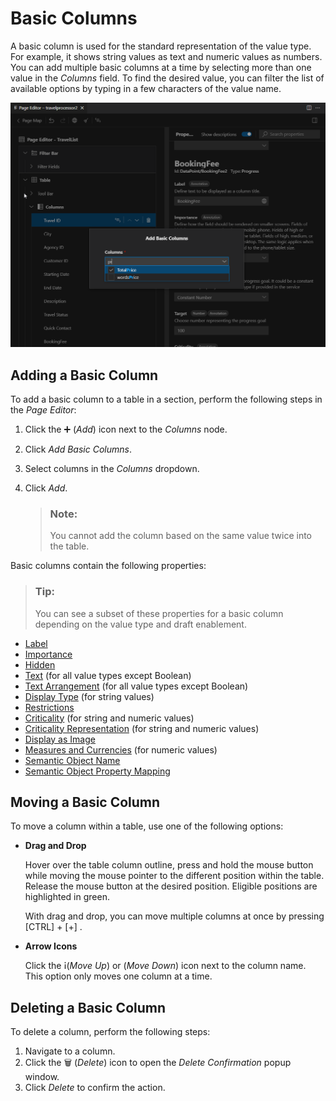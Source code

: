 <!-- loio5f8c75b2b4f3468aa85e9658825389de -->

<link rel="stylesheet" type="text/css" href="../css/sap-icons.css"/>

# Basic Columns

A basic column is used for the standard representation of the value type. For example, it shows string values as text and numeric values as numbers. You can add multiple basic columns at a time by selecting more than one value in the *Columns* field. To find the desired value, you can filter the list of available options by typing in a few characters of the value name.

![](images/Basic_Column_8c30f41.png)



<a name="loio5f8c75b2b4f3468aa85e9658825389de__section_rnc_z5y_35b"/>

## Adding a Basic Column

To add a basic column to a table in a section, perform the following steps in the *Page Editor*:

1.  Click the :heavy_plus_sign: \(*Add*\) icon next to the *Columns* node.
2.  Click *Add Basic Columns*.
3.  Select columns in the *Columns* dropdown.
4.  Click *Add*.

    > ### Note:  
    > You cannot add the column based on the same value twice into the table.


Basic columns contain the following properties:

> ### Tip:  
> You can see a subset of these properties for a basic column depending on the value type and draft enablement.

-   [Label](appendix-457f2e9.md#loiod44832d99bdf4f73ba14cdbb16dc9301)
-   [Importance](appendix-457f2e9.md#loio7fe32a215209419da6d6c19da0f69ccb)
-   [Hidden](appendix-457f2e9.md#loiof7ad71792a0044d6b6172f078827bdc0)
-   [Text](appendix-457f2e9.md#loio5d1cc16e80ce48de8a47f2835a42cc47) \(for all value types except Boolean\)
-   [Text Arrangement](appendix-457f2e9.md#loioecd5568919bf43c5a04dd6b5e8e173f6) \(for all value types except Boolean\)
-   [Display Type](appendix-457f2e9.md#loio6544398b07024f4faff4bad25949b64d) \(for string values\)
-   [Restrictions](appendix-457f2e9.md#loio58fec66ebb1f48fbbd3092d3a1b27fda)
-   [Criticality](appendix-457f2e9.md#loio19d82b5d8bc940738afcb49b51a48bed) \(for string and numeric values\)
-   [Criticality Representation](appendix-457f2e9.md#loiof2b7486cb4644441979d818802b79940) \(for string and numeric values\)
-   [Display as Image](appendix-457f2e9.md#loio344568c1e4014621905d78857cf66401)
-   [Measures and Currencies](appendix-457f2e9.md#loio8ad2438ea4ed4a52ab530ff104530f98) \(for numeric values\)
-   [Semantic Object Name](appendix-457f2e9.md#loio90e03983431d4bfd927b51593a937955)
-   [Semantic Object Property Mapping](appendix-457f2e9.md#loio7726cb0d97194461973e3ec176c8a888)



<a name="loio5f8c75b2b4f3468aa85e9658825389de__section_pxb_cry_35b"/>

## Moving a Basic Column

To move a column within a table, use one of the following options:

-   **Drag and Drop**

    Hover over the table column outline, press and hold the mouse button while moving the mouse pointer to the different position within the table. Release the mouse button at the desired position. Eligible positions are highlighted in green.

    With drag and drop, you can move multiple columns at once by pressing [CTRL\] + [\+\]  .

-   **Arrow Icons**

    Click the <span class="SAP-icons-V5"></span>\(*Move Up*\) or <span class="SAP-icons-V5"></span> \(*Move Down*\) icon next to the column name. This option only moves one column at a time.




<a name="loio5f8c75b2b4f3468aa85e9658825389de__section_adr_ksy_35b"/>

## Deleting a Basic Column

To delete a column, perform the following steps:

1.  Navigate to a column.
2.  Click the :wastebasket: \(*Delete*\) icon to open the *Delete Confirmation* popup window.
3.  Click *Delete* to confirm the action.

